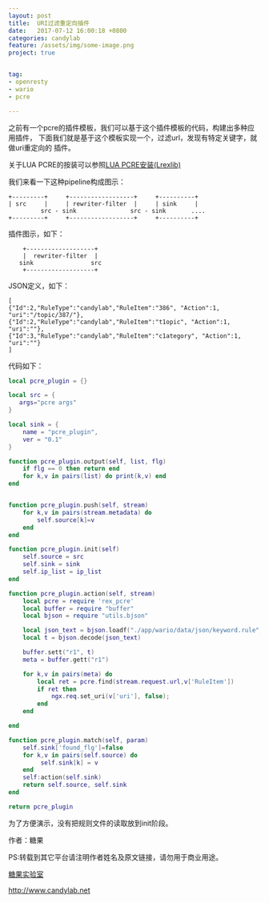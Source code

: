 ```yaml
---
layout: post
title:  URI过滤重定向插件
date:   2017-07-12 16:00:18 +0800 
categories: candylab
feature: /assets/img/some-image.png
project: true


tag:
- openresty 
- wario
- pcre

---
```



之前有一个pcre的插件模板，我们可以基于这个插件模板的代码，构建出多种应用插件，
下面我们就是基于这个模板实现一个，过滤url，发现有特定关键字，就做uri重定向的
插件。

关于LUA PCRE的按装可以参照[LUA PCRE安装(Lrexlib)](https://www.candylab.net/openresty-pcre/)

我们来看一下这种pipeline构成图示：


```
+---------+     +------------------+     +----------+
| src     |     | rewriter-filter  |     | sink     |
         src - sink               src - sink       ....
+---------+     +------------------+     +----------+
```

插件图示，如下：


```
    +-------------------+
    |  rewriter-filter  |
   sink                src 
    +-------------------+
```
JSON定义，如下：

```
[
{"Id":2,"RuleType":"candylab","RuleItem":"386", "Action":1, "uri":"/topic/387/"},
{"Id":2,"RuleType":"candylab","RuleItem":"t1opic", "Action":1, "uri":""},
{"Id":3,"RuleType":"candylab","RuleItem":"c1ategory", "Action":1, "uri":""}
]

```

代码如下：


```lua
local pcre_plugin = {}

local src = {
   args="pcre args"
}

local sink = {
    name = "pcre_plugin",
    ver = "0.1"
}

function pcre_plugin.output(self, list, flg)
    if flg == 0 then return end
    for k,v in pairs(list) do print(k,v) end
end


function pcre_plugin.push(self, stream)
    for k,v in pairs(stream.metadata) do
        self.source[k]=v
    end
end

function pcre_plugin.init(self)
    self.source = src
    self.sink = sink
    self.ip_list = ip_list
end

function pcre_plugin.action(self, stream)
    local pcre = require 'rex_pcre'
    local buffer = require "buffer"
    local bjson = require "utils.bjson"

    local json_text = bjson.loadf("./app/wario/data/json/keyword.rule", env)
    local t = bjson.decode(json_text)

    buffer.sett("r1", t)
    meta = buffer.gett("r1")

    for k,v in pairs(meta) do
        local ret = pcre.find(stream.request.url,v['RuleItem'])
        if ret then
            ngx.req.set_uri(v['uri'], false);
        end
    end

end

function pcre_plugin.match(self, param)
    self.sink['found_flg']=false
    for k,v in pairs(self.source) do
         self.sink[k] = v
    end
    self:action(self.sink)
    return self.source, self.sink
end

return pcre_plugin

```

为了方便演示，没有把规则文件的读取放到init阶段。



作者：糖果

PS:转载到其它平台请注明作者姓名及原文链接，请勿用于商业用途。

[糖果实验室](http://www.candylab.net)

http://www.candylab.net

